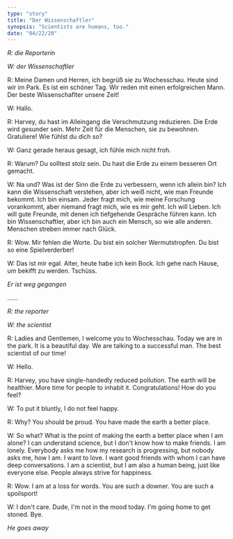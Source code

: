 ```yaml
---
type: "story"
title: "Der Wissenschaftler"
synopsis: "Scientists are humans, too."
date: "04/22/20"
---
```


_R: die Reporterin_

_W: der Wissenschaftler_

R: 
Meine Damen und Herren, ich begrüß sie zu Wochesschau.
Heute sind wir im Park. 
Es ist ein schöner Tag. 
Wir reden mit einen erfolgreichen Mann. 
Der beste Wissenschaflter unsere Zeit! 

W: 
Hallo.

R: 
Harvey, du hast im Alleingang die Verschmutzung reduzieren. 
Die Erde wird gesunder sein. 
Mehr Zeit für die Menschen, sie zu bewohnen.
Gratuliere! Wie fühlst du dich so?

W:
Ganz gerade heraus gesagt, ich fühle mich nicht froh.

R:
Warum? 
Du solltest stolz sein. 
Du hast die Erde zu einem besseren Ort gemacht.

W:
Na und? Was ist der Sinn die Erde zu verbessern, wenn ich allein bin? 
Ich kann die Wissenschaft verstehen, aber ich weiß nicht, wie man Freunde bekommt.
Ich bin einsam. 
Jeder fragt mich, wie meine Forschung vorankommt, aber niemand fragt mich,
wie es mir geht. 
Ich will Lieben. 
Ich will gute Freunde, mit denen ich tiefgehende Gespräche führen kann. 
Ich bin Wissenschaftler, aber ich bin auch ein Mensch, so wie alle anderen.
Menschen streben immer nach Glück.

R:
Wow. 
Mir fehlen die Worte. 
Du bist ein solcher Wermutstropfen. 
Du bist so eine Spielverderber!

W:
Das ist mir egal. 
Alter, heute habe ich kein Bock. 
Ich gehe nach Hause, um bekifft zu werden. Tschüss.

*Er ist weg gegangen*

......

_R: the reporter_

_W: the scientist_

R: 
Ladies and Gentlemen, I welcome you to Wochesschau.
Today we are in the park. 
It is a beautiful day. 
We are talking to a successful man. 
The best scientist of our time! 

W: 
Hello.

R: 
Harvey, you have single-handedly reduced pollution. 
The earth will be healthier. 
More time for people to inhabit it.
Congratulations! How do you feel?

W:
To put it bluntly, I do not feel happy.

R:
Why? 
You should be proud. 
You have made the earth a better place.

W:
So what? What is the point of making the earth a better place when I am alone? 
I can understand science, but I don't know how to make friends.
I am lonely. 
Everybody asks me how my research is progressing, but nobody asks me,
how I am. 
I want to love. 
I want good friends with whom I can have deep conversations. 
I am a scientist, but I am also a human being, just like everyone else.
People always strive for happiness.

R:
Wow. 
I am at a loss for words. 
You are such a downer. 
You are such a spoilsport!

W:
I don't care. 
Dude, I'm not in the mood today. 
I'm going home to get stoned. Bye.

_He goes away_
